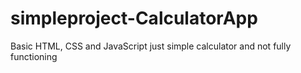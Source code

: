 # simpleproject-CalculatorApp
Basic HTML, CSS and JavaScript
just simple calculator and not fully functioning
